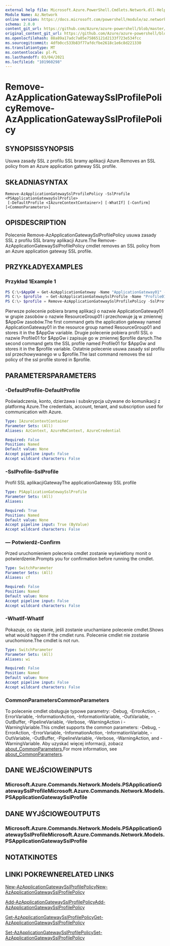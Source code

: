 ```yaml
---
external help file: Microsoft.Azure.PowerShell.Cmdlets.Network.dll-Help.xml
Module Name: Az.Network
online version: https://docs.microsoft.com/powershell/module/az.network/remove-azapplicationgatewaysslprofilepolicy
schema: 2.0.0
content_git_url: https://github.com/Azure/azure-powershell/blob/master/src/Network/Network/help/Remove-AzApplicationGatewaySslProfilePolicy.md
original_content_git_url: https://github.com/Azure/azure-powershell/blob/master/src/Network/Network/help/Remove-AzApplicationGatewaySslProfilePolicy.md
ms.openlocfilehash: 88a89a17adc7a05e75865121d2133f723e534fcc
ms.sourcegitcommit: 4dfb0cc533b83f77afdcfbe2618c1e6c8d221330
ms.translationtype: MT
ms.contentlocale: pl-PL
ms.lasthandoff: 03/04/2021
ms.locfileid: "101960298"
---
```

# <span data-ttu-id="f35f4-101">Remove-AzApplicationGatewaySslProfilePolicy</span><span class="sxs-lookup"><span data-stu-id="f35f4-101">Remove-AzApplicationGatewaySslProfilePolicy</span></span>

## <span data-ttu-id="f35f4-102">SYNOPSIS</span><span class="sxs-lookup"><span data-stu-id="f35f4-102">SYNOPSIS</span></span>
<span data-ttu-id="f35f4-103">Usuwa zasady SSL z profilu SSL bramy aplikacji Azure.</span><span class="sxs-lookup"><span data-stu-id="f35f4-103">Removes an SSL policy from an Azure application gateway SSL profile.</span></span>

## <span data-ttu-id="f35f4-104">SKŁADNIA</span><span class="sxs-lookup"><span data-stu-id="f35f4-104">SYNTAX</span></span>

```
Remove-AzApplicationGatewaySslProfilePolicy -SslProfile <PSApplicationGatewaySslProfile>
 [-DefaultProfile <IAzureContextContainer>] [-WhatIf] [-Confirm] [<CommonParameters>]
```

## <span data-ttu-id="f35f4-105">OPIS</span><span class="sxs-lookup"><span data-stu-id="f35f4-105">DESCRIPTION</span></span>
<span data-ttu-id="f35f4-106">Polecenie Remove-AzApplicationGatewaySslProfilePolicy usuwa zasady SSL z profilu SSL bramy aplikacji Azure.</span><span class="sxs-lookup"><span data-stu-id="f35f4-106">The Remove-AzApplicationGatewaySslProfilePolicy cmdlet removes an SSL policy from an Azure application gateway SSL profile.</span></span>

## <span data-ttu-id="f35f4-107">PRZYKŁADY</span><span class="sxs-lookup"><span data-stu-id="f35f4-107">EXAMPLES</span></span>

### <span data-ttu-id="f35f4-108">Przykład 1</span><span class="sxs-lookup"><span data-stu-id="f35f4-108">Example 1</span></span>
```powershell
PS C:\>$AppGW = Get-AzApplicationGateway -Name "ApplicationGateway01" -ResourceGroupName "ResourceGroup01"
PS C:\> $profile  = Get-AzApplicationGatewaySslProfile -Name "Profile01" -ApplicationGateway $AppGw
PS C:\> $profile = Remove-AzApplicationGatewaySslProfilePolicy -SslProfile $profile
```

<span data-ttu-id="f35f4-109">Pierwsze polecenie pobiera bramę aplikacji o nazwie ApplicationGateway01 w grupie zasobów o nazwie ResourceGroup01 i przechowuje ją w zmiennej $AppGw zasobów.</span><span class="sxs-lookup"><span data-stu-id="f35f4-109">The first command gets the application gateway named ApplicationGateway01 in the resource group named ResourceGroup01 and stores it in the $AppGw variable.</span></span> <span data-ttu-id="f35f4-110">Drugie polecenie pobiera profil SSL o nazwie Profile01 for $AppGw i zapisuje go w zmiennej $profile danych.</span><span class="sxs-lookup"><span data-stu-id="f35f4-110">The second command gets the SSL profile named Profile01 for $AppGw and stores it in the $profile variable.</span></span> <span data-ttu-id="f35f4-111">Ostatnie polecenie usuwa zasady ssl profilu ssl przechowywanego w u $profile.</span><span class="sxs-lookup"><span data-stu-id="f35f4-111">The last command removes the ssl policy of the ssl profile stored in $profile.</span></span>

## <span data-ttu-id="f35f4-112">PARAMETERS</span><span class="sxs-lookup"><span data-stu-id="f35f4-112">PARAMETERS</span></span>

### <span data-ttu-id="f35f4-113">-DefaultProfile</span><span class="sxs-lookup"><span data-stu-id="f35f4-113">-DefaultProfile</span></span>
<span data-ttu-id="f35f4-114">Poświadczenia, konto, dzierżawa i subskrypcja używane do komunikacji z platformą Azure.</span><span class="sxs-lookup"><span data-stu-id="f35f4-114">The credentials, account, tenant, and subscription used for communication with Azure.</span></span>

```yaml
Type: IAzureContextContainer
Parameter Sets: (All)
Aliases: AzContext, AzureRmContext, AzureCredential

Required: False
Position: Named
Default value: None
Accept pipeline input: False
Accept wildcard characters: False
```

### <span data-ttu-id="f35f4-115">-SslProfile</span><span class="sxs-lookup"><span data-stu-id="f35f4-115">-SslProfile</span></span>
<span data-ttu-id="f35f4-116">Profil SSL aplikacjiGateway</span><span class="sxs-lookup"><span data-stu-id="f35f4-116">The applicationGateway SSL profile</span></span>

```yaml
Type: PSApplicationGatewaySslProfile
Parameter Sets: (All)
Aliases:

Required: True
Position: Named
Default value: None
Accept pipeline input: True (ByValue)
Accept wildcard characters: False
```

### <span data-ttu-id="f35f4-117">— Potwierdź</span><span class="sxs-lookup"><span data-stu-id="f35f4-117">-Confirm</span></span>
<span data-ttu-id="f35f4-118">Przed uruchomieniem polecenia cmdlet zostanie wyświetlony monit o potwierdzenie.</span><span class="sxs-lookup"><span data-stu-id="f35f4-118">Prompts you for confirmation before running the cmdlet.</span></span>

```yaml
Type: SwitchParameter
Parameter Sets: (All)
Aliases: cf

Required: False
Position: Named
Default value: None
Accept pipeline input: False
Accept wildcard characters: False
```

### <span data-ttu-id="f35f4-119">-WhatIf</span><span class="sxs-lookup"><span data-stu-id="f35f4-119">-WhatIf</span></span>
<span data-ttu-id="f35f4-120">Pokazuje, co się stanie, jeśli zostanie uruchamiane polecenie cmdlet.</span><span class="sxs-lookup"><span data-stu-id="f35f4-120">Shows what would happen if the cmdlet runs.</span></span>
<span data-ttu-id="f35f4-121">Polecenie cmdlet nie zostanie uruchomione.</span><span class="sxs-lookup"><span data-stu-id="f35f4-121">The cmdlet is not run.</span></span>

```yaml
Type: SwitchParameter
Parameter Sets: (All)
Aliases: wi

Required: False
Position: Named
Default value: None
Accept pipeline input: False
Accept wildcard characters: False
```

### <span data-ttu-id="f35f4-122">CommonParameters</span><span class="sxs-lookup"><span data-stu-id="f35f4-122">CommonParameters</span></span>
<span data-ttu-id="f35f4-123">To polecenie cmdlet obsługuje typowe parametry: -Debug, -ErrorAction, -ErrorVariable, -InformationAction, -InformationVariable, -OutVariable, -OutBuffer, -PipelineVariable, -Verbose, -WarningAction i -WarningVariable.</span><span class="sxs-lookup"><span data-stu-id="f35f4-123">This cmdlet supports the common parameters: -Debug, -ErrorAction, -ErrorVariable, -InformationAction, -InformationVariable, -OutVariable, -OutBuffer, -PipelineVariable, -Verbose, -WarningAction, and -WarningVariable.</span></span> <span data-ttu-id="f35f4-124">Aby uzyskać więcej informacji, zobacz [about_CommonParameters.](http://go.microsoft.com/fwlink/?LinkID=113216)</span><span class="sxs-lookup"><span data-stu-id="f35f4-124">For more information, see [about_CommonParameters](http://go.microsoft.com/fwlink/?LinkID=113216).</span></span>

## <span data-ttu-id="f35f4-125">DANE WEJŚCIOWE</span><span class="sxs-lookup"><span data-stu-id="f35f4-125">INPUTS</span></span>

### <span data-ttu-id="f35f4-126">Microsoft.Azure.Commands.Network.Models.PSApplicationGatewaySslProfile</span><span class="sxs-lookup"><span data-stu-id="f35f4-126">Microsoft.Azure.Commands.Network.Models.PSApplicationGatewaySslProfile</span></span>

## <span data-ttu-id="f35f4-127">DANE WYJŚCIOWE</span><span class="sxs-lookup"><span data-stu-id="f35f4-127">OUTPUTS</span></span>

### <span data-ttu-id="f35f4-128">Microsoft.Azure.Commands.Network.Models.PSApplicationGatewaySslProfile</span><span class="sxs-lookup"><span data-stu-id="f35f4-128">Microsoft.Azure.Commands.Network.Models.PSApplicationGatewaySslProfile</span></span>

## <span data-ttu-id="f35f4-129">NOTATKI</span><span class="sxs-lookup"><span data-stu-id="f35f4-129">NOTES</span></span>

## <span data-ttu-id="f35f4-130">LINKI POKREWNE</span><span class="sxs-lookup"><span data-stu-id="f35f4-130">RELATED LINKS</span></span>

[<span data-ttu-id="f35f4-131">New-AzApplicationGatewaySslProfilePolicy</span><span class="sxs-lookup"><span data-stu-id="f35f4-131">New-AzApplicationGatewaySslProfilePolicy</span></span>](./New-AzApplicationGatewaySslProfilePolicy.md)

[<span data-ttu-id="f35f4-132">Add-AzApplicationGatewaySslProfilePolicy</span><span class="sxs-lookup"><span data-stu-id="f35f4-132">Add-AzApplicationGatewaySslProfilePolicy</span></span>](./Add-AzApplicationGatewaySslProfilePolicy.md)

[<span data-ttu-id="f35f4-133">Get-AzApplicationGatewaySslProfilePolicy</span><span class="sxs-lookup"><span data-stu-id="f35f4-133">Get-AzApplicationGatewaySslProfilePolicy</span></span>](./Get-AzApplicationGatewaySslProfilePolicy.md)

[<span data-ttu-id="f35f4-134">Set-AzApplicationGatewaySslProfilePolicy</span><span class="sxs-lookup"><span data-stu-id="f35f4-134">Set-AzApplicationGatewaySslProfilePolicy</span></span>](./Set-AzApplicationGatewaySslProfilePolicy.md)